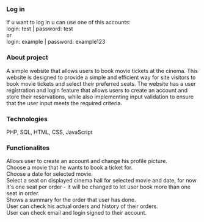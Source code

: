 ### Log in

If u want to log in u can use one of this accounts:  
login: test | password: test  
or  
login: example | password: example123

### About project

A simple website that allows users to book movie tickets at the cinema.
This website is designed to provide a simple and efficient way for site visitors to book movie tickets and select their preferred seats.
The website has a user registration and login feature that allows users to create an account and store their reservations,
while also implementing input validation to ensure that the user input meets the required criteria.

### Technologies

PHP, SQL, HTML, CSS, JavaScript

### Functionalites

Allows user to create an account and change his profile picture.  
Choose a movie that he wants to book a ticket for.  
Choose a date for selected movie.  
Select a seat on displayed cinema hall for selected movie and date, for now it's one seat per order - it will be changed to let user book more than one seat in order.  
Shows a summary for the order that user has done.  
User can check his actual orders and history of their orders.  
User can check email and login signed to their account.